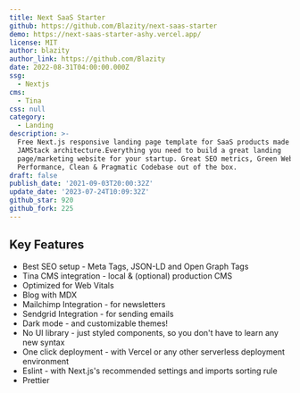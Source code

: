 ```yaml
---
title: Next SaaS Starter
github: https://github.com/Blazity/next-saas-starter
demo: https://next-saas-starter-ashy.vercel.app/
license: MIT
author: blazity
author_link: https://github.com/Blazity
date: 2022-08-31T04:00:00.000Z
ssg:
  - Nextjs
cms:
  - Tina
css: null
category:
  - Landing
description: >-
  Free Next.js responsive landing page template for SaaS products made using
  JAMStack architecture.Everything you need to build a great landing
  page/marketing website for your startup. Great SEO metrics, Green WebVitals,
  Performance, Clean & Pragmatic Codebase out of the box.
draft: false
publish_date: '2021-09-03T20:00:32Z'
update_date: '2023-07-24T10:09:32Z'
github_star: 920
github_fork: 225
---
```


## Key Features

- Best SEO setup - Meta Tags, JSON-LD and Open Graph Tags
- Tina CMS integration - local & (optional) production CMS
- Optimized for Web Vitals
- Blog with MDX
- Mailchimp Integration - for newsletters
- Sendgrid Integration - for sending emails
- Dark mode - and customizable themes!
- No UI library - just styled components, so you don't have to learn any new syntax
- One click deployment - with Vercel or any other serverless deployment environment
- Eslint - with Next.js's recommended settings and imports sorting rule
- Prettier
